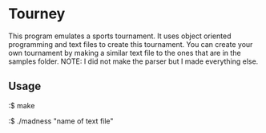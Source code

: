 # Tourney

This program emulates a sports tournament. It uses object oriented programming and text files to create this tournament. You can create your own tournament by making a similar text file to the ones that are in the samples folder. NOTE: I did not make the parser but I made everything else.

## Usage

:$ make

:$ ./madness "name of text file"
